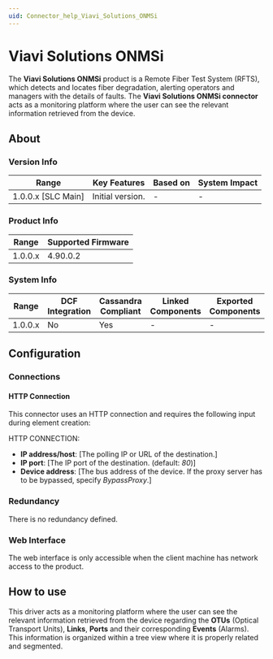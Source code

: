 ```yaml
---
uid: Connector_help_Viavi_Solutions_ONMSi
---
```


# Viavi Solutions ONMSi

The **Viavi Solutions ONMSi** product is a Remote Fiber Test System (RFTS), which detects and locates fiber degradation, alerting operators and managers with the details of faults. The **Viavi Solutions ONMSi connector** acts as a monitoring platform where the user can see the relevant information retrieved from the device.

## About

### Version Info

| **Range**            | **Key Features** | **Based on** | **System Impact** |
|----------------------|------------------|--------------|-------------------|
| 1.0.0.x \[SLC Main\] | Initial version. | \-           | \-                |

### Product Info

| **Range** | **Supported Firmware** |
|-----------|------------------------|
| 1.0.0.x   | 4.90.0.2               |

### System Info

| **Range** | **DCF Integration** | **Cassandra Compliant** | **Linked Components** | **Exported Components** |
|-----------|---------------------|-------------------------|-----------------------|-------------------------|
| 1.0.0.x   | No                  | Yes                     | \-                    | \-                      |

## Configuration

### Connections

#### HTTP Connection

This connector uses an HTTP connection and requires the following input during element creation:

HTTP CONNECTION:

- **IP address/host**: \[The polling IP or URL of the destination.\]
- **IP port**: \[The IP port of the destination. (default: *80*)\]
- **Device address**: \[The bus address of the device. If the proxy server has to be bypassed, specify *BypassProxy*.\]

### Redundancy

There is no redundancy defined.

### Web Interface

The web interface is only accessible when the client machine has network access to the product.

## How to use

This driver acts as a monitoring platform where the user can see the relevant information retrieved from the device regarding the **OTUs** (Optical Transport Units), **Links**, **Ports** and their corresponding **Events** (Alarms).
This information is organized within a tree view where it is properly related and segmented.


